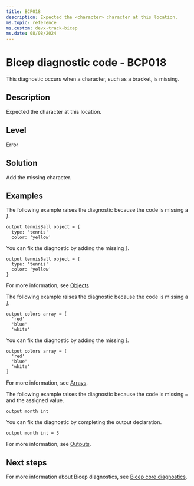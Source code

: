 ```yaml
---
title: BCP018
description: Expected the <character> character at this location.
ms.topic: reference
ms.custom: devx-track-bicep
ms.date: 08/08/2024
---
```


# Bicep diagnostic code - BCP018

This diagnostic occurs when a character, such as a bracket, is missing.

## Description

Expected the <character> character at this location.

## Level

Error

## Solution

Add the missing character.

## Examples

The following example raises the diagnostic because the code is missing a _}_. 

```bicep
output tennisBall object = {
  type: 'tennis'
  color: 'yellow'
```

You can fix the diagnostic by adding the missing _}_.

```bicep
output tennisBall object = {
  type: 'tennis'
  color: 'yellow'
}
```

For more information, see [Objects](../data-types.md#objects)

The following example raises the diagnostic because the code is missing a _]_. 

```bicep
output colors array = [
  'red'
  'blue'
  'white'
```

You can fix the diagnostic by adding the missing _]_.

```bicep
output colors array = [
  'red'
  'blue'
  'white'
]
```

For more information, see [Arrays](../data-types.md#arrays).

The following example raises the diagnostic because the code is missing `=` and the assigned value.

```bicep
output month int
```

You can fix the diagnostic by completing the output declaration.

```bicep
output month int = 3
```

For more information, see [Outputs](../file.md#outputs).

## Next steps

For more information about Bicep diagnostics, see [Bicep core diagnostics](../bicep-core-diagnostics.md).
